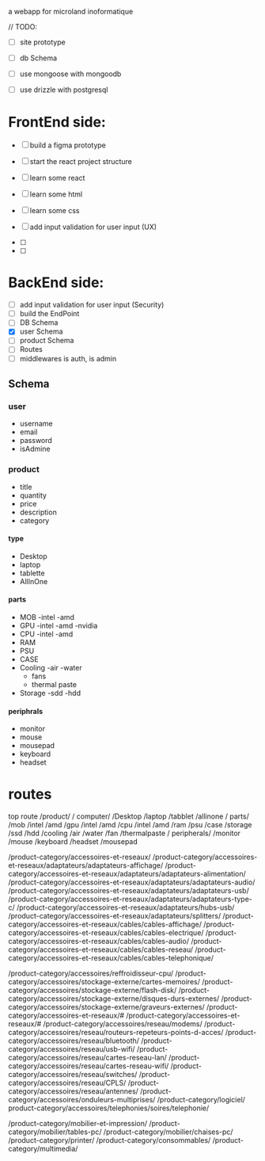 a webapp for microland inoformatique

// TODO: 
- [ ] site prototype
- [ ] db Schema

- [ ] use mongoose with mongoodb 
- [ ] use drizzle with postgresql

# FrontEnd side:
- [ ] build a figma prototype
- [ ] start the react project structure
- [ ] learn some react
- [ ] learn some html
- [ ] learn some css
- [ ] add input validation for user input (UX)

- [ ]
- [ ]

# BackEnd side:
- [ ] add input validation for user input (Security)
- [ ] build the EndPoint
- [ ] DB Schema
- [x] user Schema
- [ ] product Schema
- [ ] Routes
- [ ] middlewares is auth, is admin
## Schema 
### user 
- username
- email
- password
- isAdmine
### product 
- title
- quantity
- price 
- description
- category
#### type
- Desktop
- laptop
- tablette
- AllInOne
#### parts
- MOB
    -intel
    -amd
- GPU
    -intel
    -amd
    -nvidia
- CPU
    -intel
    -amd
- RAM
- PSU
- CASE
- Cooling
    -air
    -water
    - fans
    - thermal paste
- Storage
    -sdd
    -hdd
#### periphrals
- monitor
- mouse
- mousepad
- keyboard
- headset
# routes 

top route /product/
                  / computer/
                            /Desktop
                            /laptop
                            /tabblet
                            /allinone
                  / parts/
                        /mob
                            /intel
                            /amd
                        /gpu
                            /intel
                            /amd
                        /cpu
                            /intel
                            /amd
                        /ram
                        /psu
                        /case
                        /storage
                            /ssd
                            /hdd
                        /cooling
                            /air
                            /water
                            /fan
                            /thermalpaste
                  / peripherals/
                            /monitor
                            /mouse
                            /keyboard
                            /headset
                            /mousepad


/product-category/accessoires-et-reseaux/
/product-category/accessoires-et-reseaux/adaptateurs/adaptateurs-affichage/
/product-category/accessoires-et-reseaux/adaptateurs/adaptateurs-alimentation/
/product-category/accessoires-et-reseaux/adaptateurs/adaptateurs-audio/
/product-category/accessoires-et-reseaux/adaptateurs/adaptateurs-usb/
/product-category/accessoires-et-reseaux/adaptateurs/adaptateurs-type-c/
/product-category/accessoires-et-reseaux/adaptateurs/hubs-usb/
/product-category/accessoires-et-reseaux/adaptateurs/splitters/
/product-category/accessoires-et-reseaux/cables/cables-affichage/
/product-category/accessoires-et-reseaux/cables/cables-electrique/
/product-category/accessoires-et-reseaux/cables/cables-audio/
/product-category/accessoires-et-reseaux/cables/cables-reseau/
/product-category/accessoires-et-reseaux/cables/cables-telephonique/

/product-category/accessoires/reffroidisseur-cpu/
/product-category/accessoires/stockage-externe/cartes-memoires/
/product-category/accessoires/stockage-externe/flash-disk/
/product-category/accessoires/stockage-externe/disques-durs-externes/
/product-category/accessoires/stockage-externe/graveurs-externes/
/product-category/accessoires-et-reseaux/#
/product-category/accessoires-et-reseaux/#
/product-category/accessoires/reseau/modems/
/product-category/accessoires/reseau/routeurs-repeteurs-points-d-acces/
/product-category/accessoires/reseau/bluetooth/
/product-category/accessoires/reseau/usb-wifi/
/product-category/accessoires/reseau/cartes-reseau-lan/
/product-category/accessoires/reseau/cartes-reseau-wifi/
/product-category/accessoires/reseau/switches/
/product-category/accessoires/reseau/CPLS/
/product-category/accessoires/reseau/antennes/
/product-category/accessoires/onduleurs-multiprises/
/product-category/logiciel/
product-category/accessoires/telephonies/soires/telephonie/

/product-category/mobilier-et-impression/
/product-category/mobilier/tables-pc/
/product-category/mobilier/chaises-pc/
/product-category/printer/
/product-category/consommables/
/product-category/multimedia/



